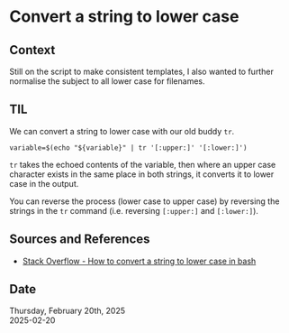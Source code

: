 # Convert a string to lower case

## Context
Still on the script to make consistent templates, I also wanted to further normalise the subject to all lower case for filenames. 

## TIL
We can convert a string to lower case with our old buddy `tr`.

```
variable=$(echo "${variable}" | tr '[:upper:]' '[:lower:]')
```

`tr` takes the echoed contents of the variable, then where an upper case character exists in the same place in both strings, it converts it to lower case in the output. 

You can reverse the process (lower case to upper case) by reversing the strings in the `tr` command (i.e. reversing `[:upper:]` and `[:lower:]`).

## Sources and References
* [Stack Overflow - How to convert a string to lower case in bash](https://stackoverflow.com/questions/2264428/how-to-convert-a-string-to-lower-case-in-bash)

## Date
Thursday, February 20th, 2025  
2025-02-20 
